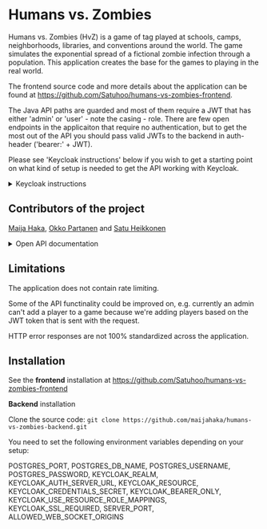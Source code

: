 # Humans vs. Zombies

Humans vs. Zombies (HvZ) is a game of tag played at schools, camps, neighborhoods, libraries, and conventions around the world. The game simulates the exponential spread of a fictional zombie infection through a population. This application creates the base for the games to playing in the real world.

The frontend source code and more details about the application can be found at https://github.com/Satuhoo/humans-vs-zombies-frontend.

The Java API paths are guarded and most of them require a JWT that has either 'admin' or 'user' - note the casing - role. There are few open endpoints in the applicaiton that require no authentication, but to get the most out of the API you should pass valid JWTs to the backend in auth-header ('bearer:' + JWT).

Please see 'Keycloak instructions' below if you wish to get a starting point on what kind of setup is needed to get the API working with Keycloak.

<details>
<summary>Keycloak instructions</summary>
  
## Our deployment

Our deployed application has two clients set up in our Keycloak realm. A Java backend 'bearer only' client and a 'public' front end client.

Users login through the keycloaks server from our front-end, from where we pass the JWT in API calls to back-end in Auth-header ('bearer:' + JWT).

![auth flow](https://i.imgur.com/Q0XilVU.png)


If you have docker installed a local Keycloak container can be started with a simple command:

```
docker run -p 8080:8080 -e KEYCLOAK_USER=admin -e KEYCLOAK_PASSWORD=admin quay.io/keycloak/keycloak:12.0.4
```

NOTE: This will start a Keycloak container running in your localhost port 8080. This might collide with Springs default port so you might have to adjust your ports. You can login to Keycloaks admin console with credentials 'admin / admin' in your localhost address after the container has spun up.

To authenticate your API requests you should add a new realm and a new client to keycloak. The realm should have 'admin' and 'user' roles. 

Define your back-ends enviorment variables according to your keycloaks setup, they should be look something like this (depending on your Keycloak setup):

```
KEYCLOAK_REALM = your realm


KEYCLOAK_AUTH_SERVER_URL = your auth server url


KEYCLOAK_RESOURCE = your keycloak client


KEYCLOAK_CREDENTIALS_SECRET = your keycloak secret (not needed, unless you want to implement login throught the backend client)


KEYCLOAK_BEARER_ONLY = true (if you have a bearer only client)


KEYCLOAK_USE_RESOURCE_ROLE_MAPPINGS = true


KEYCLOAK_SSL_REQUIRED = (external)
```


As fully configuring a Keycloak instance is beyond the scope of this readme, I recommend having a look at [Keycloaks offical documentation](https://www.keycloak.org/documentation) if you are new to the subject.  

</details>


## Contributors of the project

[Maija Haka](https://github.com/maijahaka), [Okko Partanen](https://github.com/okarp) and [Satu Heikkonen](https://github.com/Satuhoo)

<details>
<summary>Open API documentation</summary>
  
## About API


Endpoints are secured by using Spring Security. Below is a list of supported methods. A more detailed documentation with response examples can be found in the postman collection, located in the root folder.

If an endpoint that requires an token with 'admin' role is called without one either HTTP 403 is returned (if a token with 'user' role is sent) or HTTP 401 (if no token is supplied).

### Game

All the game endpoints return 404 if ID parameter does not match any game object in the database.


```
GET/POST: api/v1/games
```


POST adds new game to database. A name for the game must be provided in the body. 
Requires Auth-header with JWT that has 'admin' role or else HTTP 401 / HTTP 403 is returned.

Returns:

HTTP 400 if name is not unique.

Added game object if no errors occur.


```
GET/PUT/DELETE: api/v1/games/{id}
```


PUT accepts following parameters in the body: 'id', 'name', 'rules', 'description', 'gameState'. 

The gameState must be one of the enums 'REGISTRATION, IN_PROGRESS, COMPLETE'. 

Body id must match path id or else HTTP 403 is returned. If no token with 'admin' role is supplied, returns HTTP 403 / 401.


DELETE removes a game from the database. Requires Auth-header with JWT that has 'admin' role or else HTTP 401 / HTTP 403 is returned.


GET returns a single game object from the database. No authentication required. Returns 404 if a game with given id can't be found.


```
GET: api/v1/games/{id}/statistics
```


Returns statistics of a game object. 


Game state must be 'COMPLETED' or else a HTTP 403 error is returned.


### Player

```
GET: api/v1/games/{id}/currentplayer
```
Returns a single player object in the game associated with the tokens subject_id. Requires Auth-header with JWT token. 


Returns:

HTTP 401 if no token is sent.
HTTP 403 if user has no player object in the game. 


```
GET: api/v1/games/{id}/players
```


Returns a list of player objects in the game. The API is using dynamic projection to hide sensitive fields when the endpoint is called without an admin token. For example players 'is_patient_zero' state is not exposed to regular users.


```
GET/POST/PUT/DELETE: api/v1/games/{id}/players{id}
```


POST adds a player object to the game. 

Requires Auth-header with JWT token, adds the player to the game using JWT's subject_id field.

A playerName should be sent in the body of the request. 
Returns:

HTTP 400 if no game exists with given id.

HTTP 400 if user has already registered to the game.

The added player if no errors occur.

DELETE removes player object from the game. Requires Auth-header with JWT that has 'admin' role or else HTTP 401 / HTTP 403 is returned.
Returns HTTP 404 if player with given id is not found.
If deletion went through returns the deleted player object.

GET Returns a single player object in the game. The API is using dynamic projection to hide sensitive fields when the endpoint is called without an admin token. For example players 'is_patient_zero' state is not exposed to regular users.
Returns HTTP 404 if player with given id is not found.

PUT is unfortunately currently not working


### Kill

```
GET/POST: api/v1/games/{id}/kills
```


GET returns a list of kill objects in the game.

POST adds new kill object to the game. Request body should contain following fields: 'lat', 'lng', 'story', 'biteCode', 'id (killers id)'

Returns:

HTTP 403 if bite code is invalid or gameid is invalid.

HTTP 403 if a human tries to kill another human.

HTTP 403 if a zombie is being killed.

The added kill object if no errors occur.


```
GET/PUT: api/v1/games/{id}/kills/{id}
```


GET returns a single kill object in the game.
No error handling implemented.


PUT updates a kill object. Requires Auth-header with JWT that has 'admin' role or else HTTP 401 / HTTP 403 is returned.


Following fields can be issued in the request body:
'timeStamp', 'story', 'lat', 'lng'

Returns:
HTTP 404 if body and path id's don't match or kill isn't found.
The updated kill object if no errors occure.


### Chat

```
GET/POST: api/v1/games/{id}/chat/
```


GET returns chat messages assosicated with given game and players state.

Auth-header with JWT should be sent with request.

Returns:

Zombie chat to players who are zombies, human chat to players who are human, and both chats to JWT with admin role.

HTTP 404 if game id wasn't found or if player (JWTs sub_id) wasn't found in the game.

POST adds new message to the game. Body should contain 'isHuman' (boolean if message is part of human or zombie chat), and 'content', 'global' (boolean if message is part of global chat).

No error checking implemented.



```
GET: api/v1/games/{id}/global/
```

Returns global chat messages in the given game.
Returns 404 if game id wasn't found.
</details>

## Limitations

The application does not contain rate limiting.

Some of the API functinality could be improved on, e.g. currently an admin can't add a player to a game because we're adding players based on the JWT token that is sent with the request.

HTTP error responses are not 100% standardized across the application.

## Installation

See the **frontend** installation at https://github.com/Satuhoo/humans-vs-zombies-frontend

**Backend** installation

Clone the source code:
`git clone https://github.com/maijahaka/humans-vs-zombies-backend.git`

You need to set the following environment variables depending on your setup: 

POSTGRES_PORT, POSTGRES_DB_NAME, POSTGRES_USERNAME, POSTGRES_PASSWORD, KEYCLOAK_REALM, KEYCLOAK_AUTH_SERVER_URL, KEYCLOAK_RESOURCE, KEYCLOAK_CREDENTIALS_SECRET, KEYCLOAK_BEARER_ONLY, KEYCLOAK_USE_RESOURCE_ROLE_MAPPINGS, KEYCLOAK_SSL_REQUIRED, SERVER_PORT, ALLOWED_WEB_SOCKET_ORIGINS
